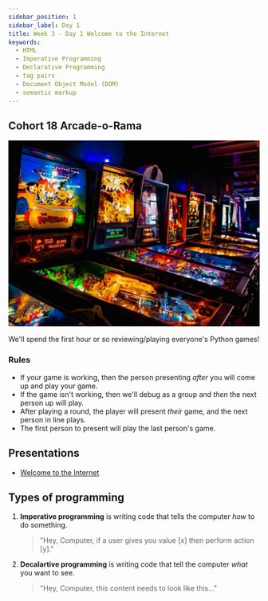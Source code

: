 ```yaml
---
sidebar_position: 1
sidebar_label: Day 1
title: Week 3 - Day 1 Welcome to the Internet
keywords:
  - HTML
  - Imperative Programming
  - Declarative Programming
  - tag pairs
  - Document Object Model (DOM)
  - semantic markup
---
```


## Cohort 18 Arcade-o-Rama

![Pinky's Arcard in Taylors Mill](./img/pinkys_arcade.jpg)

We'll spend the first hour or so reviewing/playing everyone's Python games!

### Rules

- If your game is working, then the person presenting _after_ you will come up and play your game.
- If the game isn't working, then we'll debug as a group and _then_ the next person up will play.
- After playing a round, the player will present _their_ game, and the next person in line plays.
- The first person to present will play the last person's game.

## Presentations

- [Welcome to the Internet](https://docs.google.com/presentation/d/1VV0ATWAFqKgDebwt4MS4SR1ptXfmXjez0aL0lnPHqJ8/edit?usp=sharing)

## Types of programming

1. **Imperative programming** is writing code that tells the computer _how_ to do something.
   > "Hey, Computer, if a user gives you value [x] then perform action [y]."
2. **Decalartive programming** is writing code that tell the computer _what_ you want to see.
   > "Hey, Computer, this content needs to look like this..."
